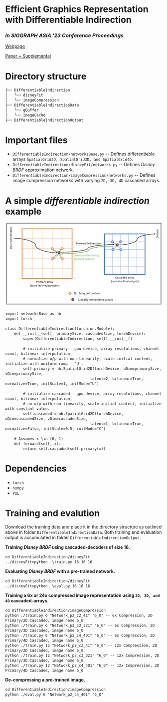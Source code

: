 # Efficient Graphics Representation with Differentiable Indirection
### <i>In SIGGRAPH ASIA '23 Conference Proceedings</i>

[Webpage](https://sayan1an.github.io/din.html)

[Paper + Supplemental](https://arxiv.org/abs/2309.08387)

# Directory structure

```text
├── DifferentiableIndirection
│   └── disneyFit
│   └── imageCompression
├── DifferentiableIndirectionData
│   └── gBuffer
│   └── imageCache
├── DifferentiableIndirectionOutput
```

# Important files

* `DifferentiableIndirection/networksBase.py` -- Defines differentiable arrays `SpatialGrid2D, SpatialGrid3D, and SpatialGrid4D`.
* `DifferentiableIndirection/disneyFit/networks.py` -- Defines <i>Disney BRDF</i> approximation network.
* `DifferentiableIndirection/imageCompression/networks.py` -- Defines image compression networks with varying `2D, 3D, 4D` cascaded arrays.

# A simple <i>differentiable indirection</i> example
![](din.png)
```
import networksBase as nb
import torch

class DifferentiableIndirection(torch.nn.Module):
    def __init__(self, primarySize, cascadedSize, torchDevice):
        super(DifferentiableIndirection, self).__init__()

        # initialize primary - gpu device, array resolutions, channel count, bilinear interpolation,
        # normalize o/p with non-linearity, scale initial content, initialize with uniform ramp - 'U'.        
        self.primary = nb.SpatialGrid2D(torchDevice, uDim=primarySize, vDim=primarySize,
                                      latent=2, bilinear=True, normalize=True, initScale=1, initMode="U")

        # initialize cascaded - gpu device, array resolutions, channel count, bilinear interpolation,
        # no o/p with non-linearity, scale initial content, initialize with constant value. 
        self.cascaded = nb.SpatialGrid2D(torchDevice, uDim=cascadedSize, vDim=cascadedSize,
                                      latent=1, bilinear=True, normalize=False, initScale=0.5, initMode="C")

    # Assumes x \in [0, 1)
    def forward(self, x):
        return self.cascaded(self.primary(x))
```

# Dependencies

* `torch`
* `numpy`
* `PIL`

# Training and evalution

Download the training data and place it in the directory structure as outlined above in folder `DifferentiableIndirectionData`. Both training and evaluation output is accumulated in folder `DifferentiableIndirectionOutput`.

<b>Training <i>Disney BRDF</i> using cascaded-decoders of size 16.</b>
```
cd DifferentiableIndirection/disneyFit
../disneyFit>python .\train.py 16 16 16
```

<b>Evaluating <i>Disney BRDF</i> with a pre-trained network.</b>
```
cd DifferentiableIndirection/disneyFit
../disneyFit>python .\eval.py 16 16 16
```

<b>Training a 6x or 24x compressed image representation using `2D, 3D, and 4D` cascaded-arrays.</b>
```
cd DifferentiableIndirection/imageCompression
python ./train.py 6 "Network_p2_c2_41" "6_0" -- 6x Compression, 2D Primary/2D Cascaded, image name 6_0
python ./train.py 6 "Network_p2_c3_321" "6_0" -- 6x Compression, 2D Primary/3D Cascaded, image name 6_0
python ./train.py 6 "Network_p2_c4_401" "6_0" -- 6x Compression, 2D Primary/4D Cascaded, image name 6_0
python ./train.py 12 "Network_p2_c2_41" "6_0" -- 12x Compression, 2D Primary/2D Cascaded, image name 6_0
python ./train.py 12 "Network_p2_c3_321" "6_0" -- 12x Compression, 2D Primary/3D Cascaded, image name 6_0
python ./train.py 12 "Network_p2_c4_401" "6_0" -- 12x Compression, 2D Primary/4D Cascaded, image name 6_0
```

<b>De-compressing a pre-trained image.</b>
```
cd DifferentiableIndirection/imageCompression
python ./eval.py 6 "Network_p2_c4_401" "6_0"
```
